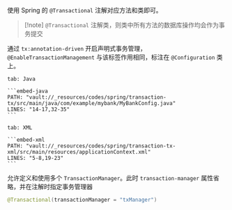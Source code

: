 使用 Spring 的 `@Transactional` 注解对应方法和类即可。

>[!note] `@Transactional` 注解类，则类中所有方法的数据库操作均会作为事务提交

通过 `tx:annotation-driven` 开启声明式事务管理，`@EnableTransactionManagement` 与该标签作用相同，标注在 `@Configuration` 类上。

````tabs
tab: Java

```embed-java
PATH: "vault://_resources/codes/spring/transaction-tx/src/main/java/com/example/mybank/MyBankConfig.java"
LINES: "14-17,32-35"
```

tab: XML

```embed-xml
PATH: "vault://_resources/codes/spring/transaction-tx-xml/src/main/resources/applicationContext.xml"
LINES: "5-8,19-23"
```
````

允许定义和使用多个 `TransactionManager`。此时 `transaction-manager` 属性省略，并在注解时指定事务管理器

```java
@Transactional(transactionManager = "txManager")
```
